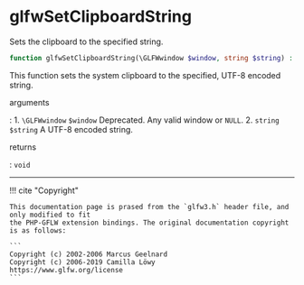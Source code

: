 # glfwSetClipboardString
Sets the clipboard to the specified string.

```php
function glfwSetClipboardString(\GLFWwindow $window, string $string) : void
```

This function sets the system clipboard to the specified, UTF-8 encoded
string.

arguments

:    1. `\GLFWwindow` `$window` Deprecated. Any valid window or `NULL`.
    2. `string` `$string` A UTF-8 encoded string.

returns

:    `void` 

---
     

!!! cite "Copyright"

    This documentation page is prased from the `glfw3.h` header file, and only modified to fit 
    the PHP-GFLW extension bindings. The original documentation copyright is as follows:

    ```
    Copyright (c) 2002-2006 Marcus Geelnard
    Copyright (c) 2006-2019 Camilla Löwy
    https://www.glfw.org/license
    ```
